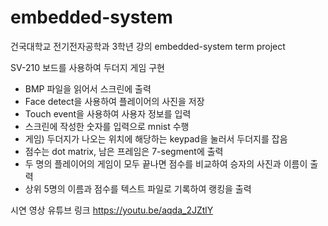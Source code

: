 # embedded-system
건국대학교 전기전자공학과 3학년 강의 embedded-system term project

SV-210 보드를 사용하여 두더지 게임 구현
- BMP 파일을 읽어서 스크린에 출력
- Face detect을 사용하여 플레이어의 사진을 저장
- Touch event을 사용하여 사용자 정보를 입력
- 스크린에 작성한 숫자를 입력으로 mnist 수행
- 게임) 두더지가 나오는 위치에 해당하는 keypad을 눌러서 두더지를 잡음
- 점수는 dot matrix, 남은 프레임은 7-segment에 출력
- 두 명의 플레이어의 게임이 모두 끝나면 점수를 비교하여 승자의 사진과 이름이 출력
- 상위 5명의 이름과 점수를 텍스트 파일로 기록하여 랭킹을 출력

시연 영상 유튜브 링크
https://youtu.be/aqda_2JZtlY

